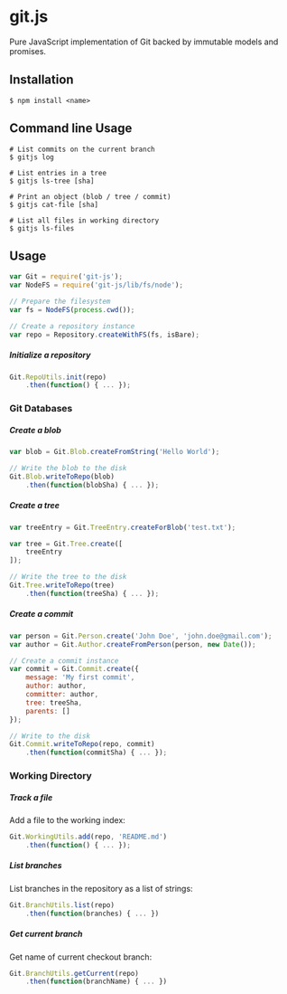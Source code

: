 # git.js

Pure JavaScript implementation of Git backed by immutable models and promises.

## Installation

```
$ npm install <name>
```

## Command line Usage

```
# List commits on the current branch
$ gitjs log

# List entries in a tree
$ gitjs ls-tree [sha]

# Print an object (blob / tree / commit)
$ gitjs cat-file [sha]

# List all files in working directory
$ gitjs ls-files
```

## Usage

```js
var Git = require('git-js');
var NodeFS = require('git-js/lib/fs/node');

// Prepare the filesystem
var fs = NodeFS(process.cwd());

// Create a repository instance
var repo = Repository.createWithFS(fs, isBare);
```

##### Initialize a repository

```js
Git.RepoUtils.init(repo)
    .then(function() { ... });
```

### Git Databases

##### Create a blob

```js
var blob = Git.Blob.createFromString('Hello World');

// Write the blob to the disk
Git.Blob.writeToRepo(blob)
    .then(function(blobSha) { ... });
```

##### Create a tree

```js
var treeEntry = Git.TreeEntry.createForBlob('test.txt');

var tree = Git.Tree.create([
    treeEntry
]);

// Write the tree to the disk
Git.Tree.writeToRepo(tree)
    .then(function(treeSha) { ... });
```

##### Create a commit

```js
var person = Git.Person.create('John Doe', 'john.doe@gmail.com');
var author = Git.Author.createFromPerson(person, new Date());

// Create a commit instance
var commit = Git.Commit.create({
    message: 'My first commit',
    author: author,
    committer: author,
    tree: treeSha,
    parents: []
});

// Write to the disk
Git.Commit.writeToRepo(repo, commit)
    .then(function(commitSha) { ... });
```

### Working Directory



##### Track a file

Add a file to the working index:

```js
Git.WorkingUtils.add(repo, 'README.md')
    .then(function() { ... });
```

##### List branches

List branches in the repository as a list of strings:

```js
Git.BranchUtils.list(repo)
    .then(function(branches) { ... })
```

##### Get current branch

Get name of current checkout branch:

```js
Git.BranchUtils.getCurrent(repo)
    .then(function(branchName) { ... })
```

